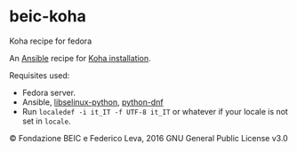 # beic-koha
Koha recipe for fedora

An [Ansible](http://www.ansible.com/) recipe for [Koha installation](https://koha-community.org/download-koha/).

Requisites used:

* Fedora server.
* Ansible, [libselinux-python](https://docs.ansible.com/ansible/intro_installation.html#managed-node-requirements), [python-dnf](https://docs.ansible.com/ansible/dnf_module.html#requirements)
* Run `localedef -i it_IT -f UTF-8 it_IT` or whatever if your locale is not set in `locale`.

© Fondazione BEIC e Federico Leva, 2016
GNU General Public License v3.0